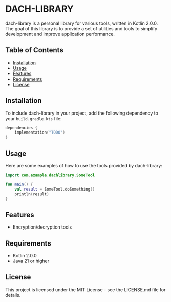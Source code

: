 # DACH-LIBRARY

dach-library is a personal library for various tools, written in Kotlin 2.0.0. The goal of this library is to provide a set of
utilities and tools to simplify development and improve application performance.

## Table of Contents

- [Installation](#installation)
- [Usage](#usage)
- [Features](#features)
- [Requirements](#requirements)
- [License](#license)

## Installation

To include dach-library in your project, add the following dependency to your `build.gradle.kts` file:

```kotlin
dependencies {
    implementation("TODO")
}
```

## Usage

Here are some examples of how to use the tools provided by dach-library:

```kotlin
import com.example.dachlibrary.SomeTool

fun main() {
    val result = SomeTool.doSomething()
    println(result)
}
```

## Features

* Encryption/decryption tools

## Requirements

* Kotlin 2.0.0
* Java 21 or higher

## License

This project is licensed under the MIT License - see the LICENSE.md file for details.